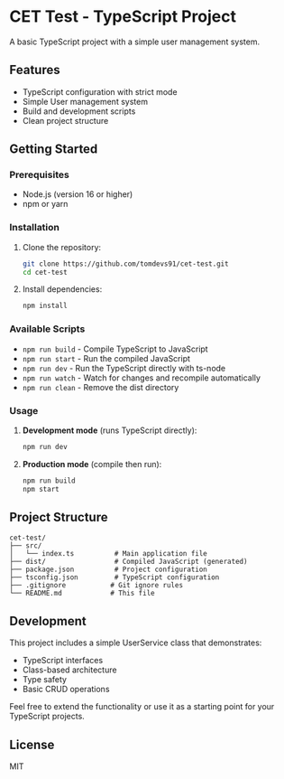 # CET Test - TypeScript Project

A basic TypeScript project with a simple user management system.

## Features

- TypeScript configuration with strict mode
- Simple User management system
- Build and development scripts
- Clean project structure

## Getting Started

### Prerequisites

- Node.js (version 16 or higher)
- npm or yarn

### Installation

1. Clone the repository:
   ```bash
   git clone https://github.com/tomdevs91/cet-test.git
   cd cet-test
   ```

2. Install dependencies:
   ```bash
   npm install
   ```

### Available Scripts

- `npm run build` - Compile TypeScript to JavaScript
- `npm run start` - Run the compiled JavaScript
- `npm run dev` - Run the TypeScript directly with ts-node
- `npm run watch` - Watch for changes and recompile automatically
- `npm run clean` - Remove the dist directory

### Usage

1. **Development mode** (runs TypeScript directly):
   ```bash
   npm run dev
   ```

2. **Production mode** (compile then run):
   ```bash
   npm run build
   npm start
   ```

## Project Structure

```
cet-test/
├── src/
│   └── index.ts          # Main application file
├── dist/                 # Compiled JavaScript (generated)
├── package.json          # Project configuration
├── tsconfig.json         # TypeScript configuration
├── .gitignore           # Git ignore rules
└── README.md            # This file
```

## Development

This project includes a simple UserService class that demonstrates:

- TypeScript interfaces
- Class-based architecture
- Type safety
- Basic CRUD operations

Feel free to extend the functionality or use it as a starting point for your TypeScript projects.

## License

MIT
